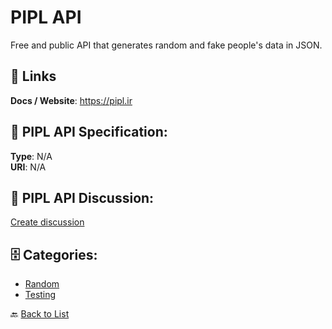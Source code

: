 # PIPL API


Free and public API that generates random and fake people's data in JSON.

##  🔗 Links
**Docs / Website**: https://pipl.ir

## 🧬 PIPL API Specification:
**Type**: N/A  
**URI**: N/A

## 💬 PIPL API Discussion:
[Create discussion](https://github.com/apis-list/apis-list/discussions/new)

## 🗄️ Categories:
- [Random](https://github.com/apis-list/apis-list#random-)
- [Testing](https://github.com/apis-list/apis-list#testing-)




🔙 [Back to List](https://github.com/apis-list/apis-list)
